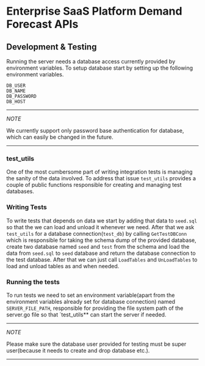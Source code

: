 # Enterprise SaaS Platform Demand Forecast APIs

## Development & Testing

Running the server needs a database access currently provided by environment variables.
To setup database start by setting up the following environment variables.

    DB_USER
    DB_NAME
    DB_PASSWORD
    DB_HOST

------
*NOTE*

We currently support only password base authentication for database, which can easily be changed in the 
future.

----------

### test_utils
One of the most cumbersome part of writing integration tests is managing the sanity of the data involved.
To address that issue `test_utils` provides a couple of public functions responsible for creating and managing 
test databases.

### Writing Tests
To write tests that depends on data we start by adding that data to `seed.sql` so that the we can load and unload it whenever we need.
After that we ask `test_utils` for a database connection(`test_db`) by calling `GetTestDBConn` which is responsible for taking the schema dump of the provided database, create two database named 
`seed` and `test` from the schema and load the data from `seed.sql` to `seed` database  and return the database connection to the test database.
After that we can just call `LoadTables` and `UnLoadTables` to load and unload tables as and when needed.

### Running the tests
To run tests we need to set an environment variable(apart from the environment variables already set for database connection) named `SERVER_FILE_PATH`, responsible for providing the file system
path of the server.go file so that `test_utils** can start the server if needed.

-----
*NOTE*

Please make sure the database user provided for testing must be super user(because it needs to create and drop database etc.).

------

